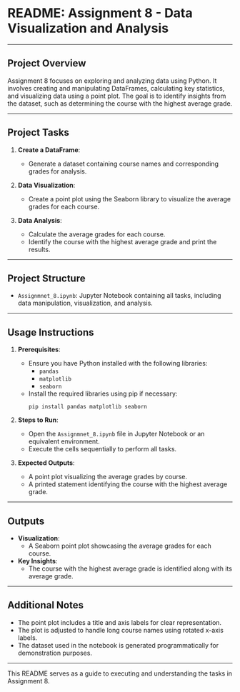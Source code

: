 
# README: Assignment 8 - Data Visualization and Analysis

---

## **Project Overview**

Assignment 8 focuses on exploring and analyzing data using Python. It involves creating and manipulating DataFrames, calculating key statistics, and visualizing data using a point plot. The goal is to identify insights from the dataset, such as determining the course with the highest average grade.

---

## **Project Tasks**

1. **Create a DataFrame**:
   - Generate a dataset containing course names and corresponding grades for analysis.

2. **Data Visualization**:
   - Create a point plot using the Seaborn library to visualize the average grades for each course.

3. **Data Analysis**:
   - Calculate the average grades for each course.
   - Identify the course with the highest average grade and print the results.

---

## **Project Structure**

- `Assignmnet_8.ipynb`: Jupyter Notebook containing all tasks, including data manipulation, visualization, and analysis.

---

## **Usage Instructions**

1. **Prerequisites**:
   - Ensure you have Python installed with the following libraries:
     - `pandas`
     - `matplotlib`
     - `seaborn`
   - Install the required libraries using pip if necessary:
     ```
     pip install pandas matplotlib seaborn
     ```

2. **Steps to Run**:
   - Open the `Assignmnet_8.ipynb` file in Jupyter Notebook or an equivalent environment.
   - Execute the cells sequentially to perform all tasks.

3. **Expected Outputs**:
   - A point plot visualizing the average grades by course.
   - A printed statement identifying the course with the highest average grade.

---

## **Outputs**

- **Visualization**:
  - A Seaborn point plot showcasing the average grades for each course.
- **Key Insights**:
  - The course with the highest average grade is identified along with its average grade.

---

## **Additional Notes**

- The point plot includes a title and axis labels for clear representation.
- The plot is adjusted to handle long course names using rotated x-axis labels.
- The dataset used in the notebook is generated programmatically for demonstration purposes.

---

This README serves as a guide to executing and understanding the tasks in Assignment 8.
